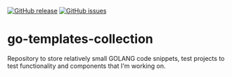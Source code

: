 [![GitHub release](https://img.shields.io/github/release/OlegGorj/go-templates-collection.svg)](https://github.com/OlegGorj/go-templates-collection/releases)
[![GitHub issues](https://img.shields.io/github/issues/OlegGorj/go-templates-collection.svg)](https://github.com/OlegGorj/go-templates-collection/issues)

# go-templates-collection

Repository to store relatively small GOLANG code snippets, test projects to test functionality and components that I'm working on.
